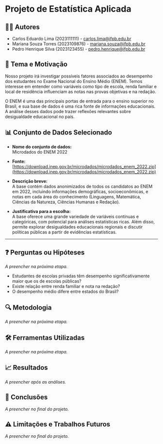 # Projeto de Estatística Aplicada

## 🧑‍💻 Autores  
- Carlos Eduardo Lima (2023111111) - carlos.lima@ifpb.edu.br  
- Mariana Souza Torres (2023109876) - mariana.souza@ifpb.edu.br  
- Pedro Henrique Silva (2023123455) - pedro.henrique@ifpb.edu.br  

## 🎯 Tema e Motivação  
Nosso projeto irá investigar possíveis fatores associados ao desempenho dos estudantes no Exame Nacional do Ensino Médio (ENEM). Temos interesse em entender como variáveis como tipo de escola, renda familiar e local de residência influenciam as notas nas provas objetivas e na redação.

O ENEM é uma das principais portas de entrada para o ensino superior no Brasil, e sua base de dados é uma rica fonte de informações educacionais. A análise desses dados pode trazer reflexões relevantes sobre desigualdade educacional no país.

## 📊 Conjunto de Dados Selecionado  
- **Nome do conjunto de dados:**  
  Microdados do ENEM 2022

- **Fonte:**  
  [https://download.inep.gov.br/microdados/microdados_enem_2022.zip](https://download.inep.gov.br/microdados/microdados_enem_2022.zip)

- **Descrição breve:**  
  A base contém dados anonimizados de todos os candidatos ao ENEM em 2022, incluindo informações demográficas, socioeconômicas, e notas em cada área do conhecimento (Linguagens, Matemática, Ciências da Natureza, Ciências Humanas e Redação).

- **Justificativa para a escolha:**  
  A base oferece uma grande variedade de variáveis contínuas e categóricas, com potencial para análises estatísticas ricas. Além disso, permite explorar desigualdades educacionais regionais e discutir políticas públicas a partir de evidências estatísticas.

---

## ❓ Perguntas ou Hipóteses  
*A preencher na próxima etapa.*  
- Estudantes de escolas privadas têm desempenho significativamente maior que os de escolas públicas?  
- Existe relação entre renda familiar e nota na redação?  
- O desempenho médio difere entre estados do Brasil?

## 🔍 Metodologia  
*A preencher na próxima etapa.*  

## 🛠️ Ferramentas Utilizadas  
*A preencher na próxima etapa.*  

## 📈 Resultados  
*A preencher após as análises.*  

## 📌 Conclusões  
*A preencher no final do projeto.*  

## ⚠️ Limitações e Trabalhos Futuros  
*A preencher no final do projeto.*  
